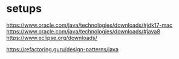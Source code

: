 
# setups

https://www.oracle.com/java/technologies/downloads/#jdk17-mac
https://www.oracle.com/java/technologies/downloads/#java8
https://www.eclipse.org/downloads/

https://refactoring.guru/design-patterns/java
